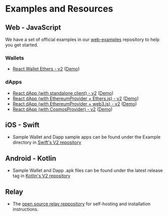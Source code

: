 # Examples and Resources

## Web - JavaScript

We have a set of official examples in our [web-examples](https://github.com/WalletConnect/web-examples) repository to help you get started.

### Wallets

- [React Wallet Ethers - v2](https://github.com/WalletConnect/web-examples/tree/main/wallets/react-wallet-v2) ([Demo](https://react-wallet.walletconnect.com/))

### dApps

- [React dApp (with standalone client) - v2](https://github.com/WalletConnect/web-examples/tree/main/dapps/react-dapp-v2) ([Demo](https://react-app.walletconnect.com/))
- [React dApp (with EthereumProvider + Ethers.js) - v2](https://github.com/WalletConnect/web-examples/tree/main/dapps/react-dapp-v2-with-ethers) ([Demo](https://react-dapp-v2-with-ethers.vercel.app/))
- [React dApp (with EthereumProvider + web3.js) - v2](https://github.com/WalletConnect/web-examples/tree/main/dapps/react-dapp-v2-with-web3js) ([Demo](https://react-dapp-v2-with-web3js.vercel.app/))
- [React dApp (with CosmosProvider) - v2](https://github.com/WalletConnect/web-examples/tree/main/dapps/react-dapp-v2-cosmos-provider) ([Demo](https://react-dapp-v2-cosmos-provider.vercel.app/))

## iOS - Swift

- Sample Wallet and Dapp sample apps can be found under the Example directory in [Swift's V2 repository](https://github.com/WalletConnect/WalletConnectSwiftV2/tree/main/Example)

## Android - Kotlin

- Sample Wallet and Dapp .apk files can be found under the latest release tag in [Kotlin's V2 repository](https://github.com/WalletConnect/WalletConnectKotlinV2/tags)

## Relay

- The [open source relay reppository](https://github.com/walletconnect/relay) for self-hosting and installation instructions.

